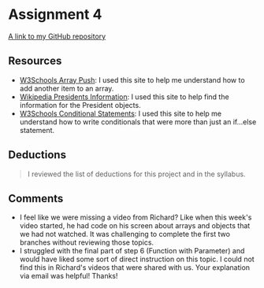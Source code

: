 # Assignment 4

[A link to my GitHub repository](https://github.com/bSquaredweb/assignment-4_javascript_bellanca-brittany/)

## Resources

- [W3Schools Array Push](https://www.w3schools.com/jsref/jsref_push.asp): I used this site to help me understand how to add another item to an array.
- [Wikipedia Presidents Information](https://en.wikipedia.org/wiki/List_of_Presidents_of_the_United_States): I used this site to help find the information for the President objects.
- [W3Schools Conditional Statements](https://www.w3schools.com/js/js_if_else.asp): I used this site to help me understand how to write conditionals that were more than just an if...else statement.

## Deductions

> I reviewed the list of deductions for this project and in the syllabus.

## Comments
- I feel like we were missing a video from Richard? Like when this week's video started, he had code on his screen about arrays and objects that we had not watched. It was challenging to complete the first two branches without reviewing those topics.
- I struggled with the final part of step 6 (Function with Parameter) and would have liked some sort of direct instruction on this topic. I could not find this in Richard's videos that were shared with us. Your explanation via email was helpful! Thanks!
